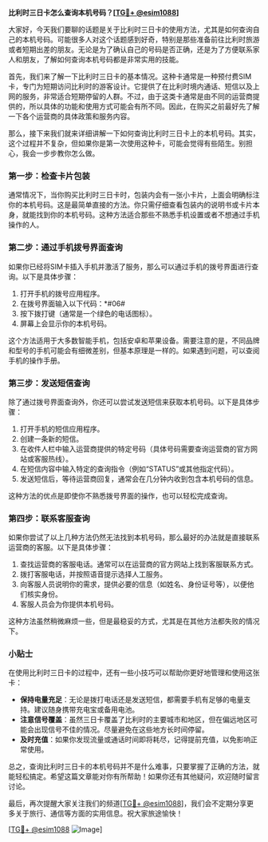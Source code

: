 **比利时三日卡怎么查询本机号码？[[TG💪+ @esim1088](https://t.me/s/esim1088)]**

大家好，今天我们要聊的话题是关于比利时三日卡的使用方法，尤其是如何查询自己的本机号码。可能很多人对这个话题感到好奇，特别是那些准备前往比利时旅游或者短期出差的朋友。无论是为了确认自己的号码是否正确，还是为了方便联系家人和朋友，了解如何查询本机号码都是非常实用的技能。

首先，我们来了解一下比利时三日卡的基本情况。这种卡通常是一种预付费SIM卡，专门为短期访问比利时的游客设计。它提供了在比利时境内通话、短信以及上网的服务，非常适合短期停留的人群。不过，由于这类卡通常是由不同的运营商提供的，所以具体的功能和使用方式可能会有所不同。因此，在购买之前最好先了解一下各个运营商的具体政策和服务内容。

那么，接下来我们就来详细讲解一下如何查询比利时三日卡上的本机号码。其实，这个过程并不复杂，但如果你是第一次使用这种卡，可能会觉得有些陌生。别担心，我会一步步教你怎么做。

### 第一步：检查卡片包装

通常情况下，当你购买比利时三日卡时，包装内会有一张小卡片，上面会明确标注你的本机号码。这是最简单直接的方法。你只需仔细查看包装内的说明书或卡片本身，就能找到你的本机号码。这种方法适合那些不熟悉手机设置或者不想通过手机操作的人。

### 第二步：通过手机拨号界面查询

如果你已经将SIM卡插入手机并激活了服务，那么可以通过手机的拨号界面进行查询。以下是具体步骤：

1. 打开手机的拨号应用程序。
2. 在拨号界面输入以下代码：*#06#
3. 按下拨打键（通常是一个绿色的电话图标）。
4. 屏幕上会显示你的本机号码。

这个方法适用于大多数智能手机，包括安卓和苹果设备。需要注意的是，不同品牌和型号的手机可能会有细微差别，但基本原理是一样的。如果遇到问题，可以查阅手机的操作手册。

### 第三步：发送短信查询

除了通过拨号界面查询外，你还可以尝试发送短信来获取本机号码。以下是具体步骤：

1. 打开手机的短信应用程序。
2. 创建一条新的短信。
3. 在收件人栏中输入运营商提供的特定号码（具体号码需要查询运营商的官方网站或客服热线）。
4. 在短信内容中输入特定的查询指令（例如“STATUS”或其他指定代码）。
5. 发送短信后，等待运营商回复，通常会在几分钟内收到包含本机号码的信息。

这种方法的优点是即使你不熟悉拨号界面的操作，也可以轻松完成查询。

### 第四步：联系客服查询

如果你尝试了以上几种方法仍然无法找到本机号码，那么最好的办法就是直接联系运营商的客服。以下是具体步骤：

1. 查找运营商的客服电话。通常可以在运营商的官方网站上找到客服联系方式。
2. 拨打客服电话，并按照语音提示选择人工服务。
3. 向客服人员说明你的需求，提供必要的信息（如姓名、身份证号等），以便他们核实身份。
4. 客服人员会为你提供本机号码。

这种方法虽然稍微麻烦一些，但是最稳妥的方式，尤其是在其他方法都失败的情况下。

### 小贴士

在使用比利时三日卡的过程中，还有一些小技巧可以帮助你更好地管理和使用这张卡：

- **保持电量充足**：无论是拨打电话还是发送短信，都需要手机有足够的电量支持。建议随身携带充电宝或备用电池。
- **注意信号覆盖**：虽然三日卡覆盖了比利时的主要城市和地区，但在偏远地区可能会出现信号不佳的情况。尽量避免在这些地方长时间停留。
- **及时充值**：如果你发现流量或通话时间即将耗尽，记得提前充值，以免影响正常使用。

总之，查询比利时三日卡的本机号码并不是什么难事，只要掌握了正确的方法，就能轻松搞定。希望这篇文章能对你有所帮助！如果你还有其他疑问，欢迎随时留言讨论。

最后，再次提醒大家关注我们的频道[[TG💪+ @esim1088](https://t.me/s/esim1088)]，我们会不定期分享更多关于旅行、通信等方面的实用信息。祝大家旅途愉快！

[[TG💪+ @esim1088](https://t.me/s/esim1088) ![Image](https://i.postimg.cc/4NQfJmqS/Snipaste-2025-05-13-00-14-12.png)]